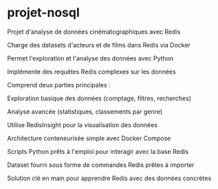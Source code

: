 # projet-nosql
Projet d'analyse de données cinématographiques avec Redis

Charge des datasets d'acteurs et de films dans Redis via Docker

Permet l'exploration et l'analyse des données avec Python

Implémente des requêtes Redis complexes sur les données

Comprend deux parties principales :

Exploration basique des données (comptage, filtres, recherches)

Analyse avancée (statistiques, classements par genre)

Utilise RedisInsight pour la visualisation des données

Architecture conteneurisée simple avec Docker Compose

Scripts Python prêts à l'emploi pour interagir avec la base Redis

Dataset fourni sous forme de commandes Redis prêtes à importer

Solution clé en main pour apprendre Redis avec des données concrètes
